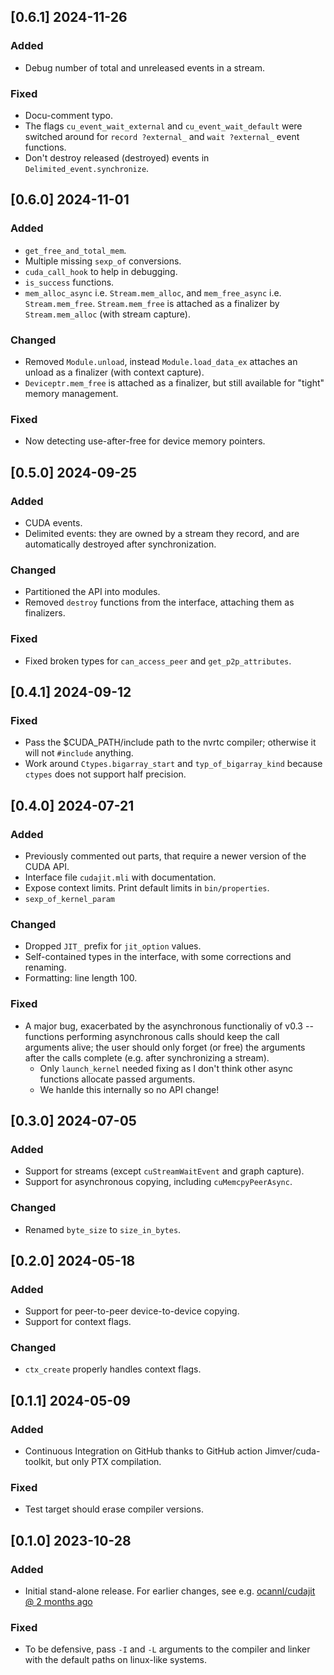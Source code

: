## [0.6.1] 2024-11-26

### Added

- Debug number of total and unreleased events in a stream.


### Fixed

- Docu-comment typo.
- The flags `cu_event_wait_external` and `cu_event_wait_default` were switched around for `record ?external_` and `wait ?external_` event functions.
- Don't destroy released (destroyed) events in `Delimited_event.synchronize`.

## [0.6.0] 2024-11-01

### Added

- `get_free_and_total_mem`.
- Multiple missing `sexp_of` conversions.
- `cuda_call_hook` to help in debugging.
- `is_success` functions.
- `mem_alloc_async` i.e. `Stream.mem_alloc`, and `mem_free_async` i.e. `Stream.mem_free`. `Stream.mem_free` is attached as a finalizer by `Stream.mem_alloc` (with stream capture).

### Changed

- Removed `Module.unload`, instead `Module.load_data_ex` attaches an unload as a finalizer (with context capture).
- `Deviceptr.mem_free` is attached as a finalizer, but still available for "tight" memory management.

### Fixed

- Now detecting use-after-free for device memory pointers.

## [0.5.0] 2024-09-25

### Added

- CUDA events.
- Delimited events: they are owned by a stream they record, and are automatically destroyed after synchronization.

### Changed

- Partitioned the API into modules.
- Removed `destroy` functions from the interface, attaching them as finalizers.

### Fixed

- Fixed broken types for `can_access_peer` and `get_p2p_attributes`.

## [0.4.1] 2024-09-12

### Fixed

- Pass the $CUDA_PATH/include path to the nvrtc compiler; otherwise it will not `#include` anything.
- Work around `Ctypes.bigarray_start` and `typ_of_bigarray_kind` because `ctypes` does not support half precision.

## [0.4.0] 2024-07-21

### Added

- Previously commented out parts, that require a newer version of the CUDA API.
- Interface file `cudajit.mli` with documentation.
- Expose context limits. Print default limits in `bin/properties`.
- `sexp_of_kernel_param`

### Changed

- Dropped `JIT_` prefix for `jit_option` values.
- Self-contained types in the interface, with some corrections and renaming.
- Formatting: line length 100.

### Fixed

- A major bug, exacerbated by the asynchronous functionaliy of v0.3 -- functions performing asynchronous calls should keep the call arguments alive; the user should only forget (or free) the arguments after the calls complete (e.g. after synchronizing a stream).
  - Only `launch_kernel` needed fixing as I don't think other async functions allocate passed arguments.
  - We hanlde this internally so no API change!

## [0.3.0] 2024-07-05

### Added

- Support for streams (except `cuStreamWaitEvent` and graph capture).
- Support for asynchronous copying, including `cuMemcpyPeerAsync`.

### Changed

- Renamed `byte_size` to `size_in_bytes`.

## [0.2.0] 2024-05-18

### Added

- Support for peer-to-peer device-to-device copying.
- Support for context flags.

### Changed

- `ctx_create` properly handles context flags.

## [0.1.1] 2024-05-09

### Added

- Continuous Integration on GitHub thanks to GitHub action Jimver/cuda-toolkit, but only PTX compilation.

### Fixed

- Test target should erase compiler versions.

## [0.1.0] 2023-10-28

### Added

- Initial stand-alone release. For earlier changes, see e.g. [ocannl/cudajit @ 2 months ago](https://github.com/lukstafi/ocannl/tree/560ad1caeefe0bdfd85d0393a29a4721d11ee742/cudajit)

### Fixed

- To be defensive, pass `-I` and `-L` arguments to the compiler and linker with the default paths on linux-like systems.
